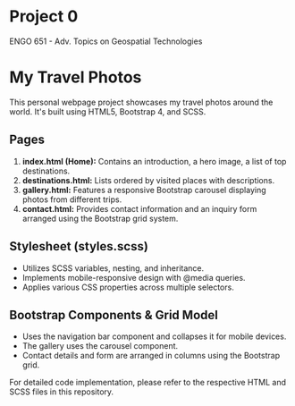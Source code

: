 # Project 0

ENGO 651 - Adv. Topics on Geospatial Technologies

# My Travel Photos

This personal webpage project showcases my travel photos around the world. It's built using HTML5, Bootstrap 4, and SCSS.

## Pages

1. **index.html (Home):** Contains an introduction, a hero image, a list of top destinations.
2. **destinations.html:** Lists ordered by visited places with descriptions.
3. **gallery.html:** Features a responsive Bootstrap carousel displaying photos from different trips.
4. **contact.html:** Provides contact information and an inquiry form arranged using the Bootstrap grid system.

## Stylesheet (styles.scss)

- Utilizes SCSS variables, nesting, and inheritance.
- Implements mobile-responsive design with @media queries.
- Applies various CSS properties across multiple selectors.

## Bootstrap Components & Grid Model

- Uses the navigation bar component and collapses it for mobile devices.
- The gallery uses the carousel component.
- Contact details and form are arranged in columns using the Bootstrap grid.

For detailed code implementation, please refer to the respective HTML and SCSS files in this repository.